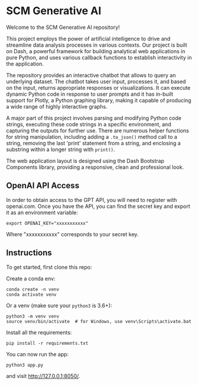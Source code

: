 # SCM Generative AI 

Welcome to the SCM Generative AI repository! 

This project employs the power of artificial intelligence to drive and streamline data analysis processes in various contexts. Our project is built on Dash, a powerful framework for building analytical web applications in pure Python, and uses various callback functions to establish interactivity in the application.

The repository provides an interactive chatbot that allows to query an underlying dataset. The chatbot takes user input, processes it, and based on the input, returns appropriate responses or visualizations. It can execute dynamic Python code in response to user prompts and it has in-built support for Plotly, a Python graphing library, making it capable of producing a wide range of highly interactive graphs.

A major part of this project involves parsing and modifying Python code strings, executing these code strings in a specific environment, and capturing the outputs for further use. There are numerous helper functions for string manipulation, including adding a `.to_json()` method call to a string, removing the last 'print' statement from a string, and enclosing a substring within a longer string with `print()`.

The web application layout is designed using the Dash Bootstrap Components library, providing a responsive, clean and professional look.


## OpenAI API Access

In order to obtain access to the GPT API, you will need to register with openai.com. Once you have the API,  you can find the secret key and export it as an environment variable:
```
export OPENAI_KEY="xxxxxxxxxxx"
```
Where "xxxxxxxxxxx" corresponds to your secret key.

## Instructions

To get started, first clone this repo:


Create a conda env:
```
conda create -n venv 
conda activate venv
```

Or a venv (make sure your `python3` is 3.6+):
```
python3 -m venv venv
source venv/bin/activate  # for Windows, use venv\Scripts\activate.bat
```

Install all the requirements:

```
pip install -r requirements.txt
```

You can now run the app:
```
python3 app.py
```

and visit http://127.0.0.1:8050/.

